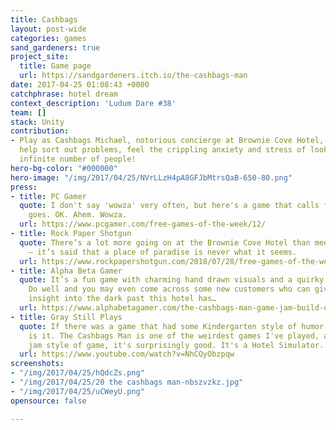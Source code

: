 ```yaml
---
title: Cashbags
layout: post-wide
categories: games
sand_gardeners: true
project_site:
  title: Game page
  url: https://sandgardeners.itch.io/the-cashbags-man
date: 2017-04-25 01:08:43 +0000
catchphrase: hotel dream
context_description: 'Ludum Dare #38'
team: []
stack: Unity
contribution:
- Play as Cashbags Michael, notorious concierge at Brownie Cove Hotel, check in guests,
  help sort out problems, feel the crippling anxiety and stress of looking after an
  infinite number of people!
hero-bg-color: "#000000"
hero-image: "/img/2017/04/25/NVrLLzH4pA8GFJbMtrsQaB-650-80.png"
press:
- title: PC Gamer
  quote: I don't say 'wowza' very often, but here's a game that calls for it, so here
    goes. OK. Ahem. Wowza.
  url: https://www.pcgamer.com/free-games-of-the-week/12/
- title: Rock Paper Shotgun
  quote: There’s a lot more going on at the Brownie Cove Hotel than meets the eye
    – it’s said that a place of paradise is never what it seems.
  url: https://www.rockpapershotgun.com/2018/07/28/free-games-of-the-week-july-28th-2018/
- title: Alpha Beta Gamer
  quote: It’s a fun game with charming hand drawn visuals and a quirky sense of humor.
    Do well and you may even come across some new customers who can give you some
    insight into the dark past this hotel has…
  url: https://www.alphabetagamer.com/the-cashbags-man-game-jam-build-download/
- title: Gray Still Plays
  quote: If there was a game that had some Kindergarten style of humor to it, this
    is it. The Cashbags Man is one of the weirdest games I've played, and as a game
    jam style of game, it's surprisingly good. It's a Hotel Simulator...sort of.
  url: https://www.youtube.com/watch?v=NhCQyObzpqw
screenshots:
- "/img/2017/04/25/hQdcZs.png"
- "/img/2017/04/25/20 the cashbags man-nbszvzkz.jpg"
- "/img/2017/04/25/uCWeyU.png"
opensource: false

---
```

